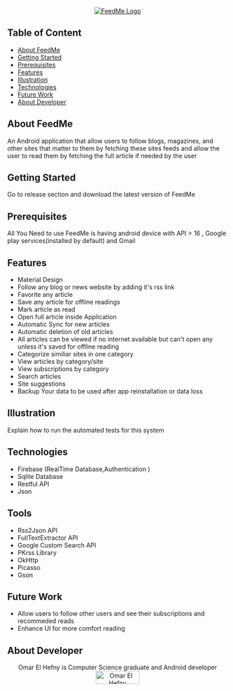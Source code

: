 <div align="center">
  <!-- FeedMe Logo -->
  <a href="https://github.com/ohefny/FeedMe-Application/releases">
    <img src="https://lh4.googleusercontent.com/esVx5zo-SNDbSgRpbdH4JGcYUGeo6Z4Jl_AK21jKia9RUXITSJYLHjZKapRMnIQx9j43iNbp=w182-h200"
      alt="FeedMe Logo" />
  </a>
</div>

## Table of Content
- [About FeedMe](#about-feedme)
- [Getting Started](#getting-started)
- [Prerequisites](#prerequisites)
- [Features](#features)
- [Illustration](#illustration)
- [Technologies](#technologies)
- [Future Work](#future-work)
- [About Developer](#about-developer)

## About FeedMe
  
  An Android application that allow users ​to follow blogs, magazines, and other sites that matter to them by fetching these sites feeds and allow the user to read them by fetching the full article if needed by the user 

## Getting Started

  Go to release section and download the latest version of FeedMe

## Prerequisites
  
  All You Need to use FeedMe is having android device with API > 16 , Google play services(installed by default) and Gmail 

## Features
  - Material Design
  - Follow any blog or news website by adding it's rss link
  - Favorite any article
  - Save any article for offline readings
  - Mark article as read 
  - Open full article inside Application
  - Automatic Sync for new articles
  - Automatic deletion of old articles
  - All articles can be viewed if no internet available but can't open any unless it's saved for offline reading
  - Categorize similiar sites in one category
  - View articles by category/site
  - View subscriptions by category
  - Search articles 
  - Site suggestions 
  - Backup Your data to be used after app reinstallation or data  loss




## Illustration

Explain how to run the automated tests for this system

## Technologies

  - Firebase (RealTime Database,Authentication )
  - Sqlite Database
  - Restful API
  - Json

## Tools

  - Rss2Json API
  - FullTextExtractor API
  - Google Custom Search API
  - PKrss Library
  - OkHttp
  - Picasso
  - Gson

## Future Work
  - Allow users to follow other users and see their subscriptions and recommeded reads
  - Enhance UI for more comfort reading 

## About Developer
  <div align="center">
  Omar El Hefny is Computer Science graduate and Android developer
  </div>
  <div align="center">
  <!-- Omar El Hefny LinkedIn -->
  <a href="https://www.linkedin.com/in/ohefny/">
    <img src="http://comerecommended.com/wp-content/uploads/2011/05/linkedin-1024x289.png" width="100px" height="30px"  
      alt="Omar El Hefny Linkedin Profile" />
  </a>
</div>
